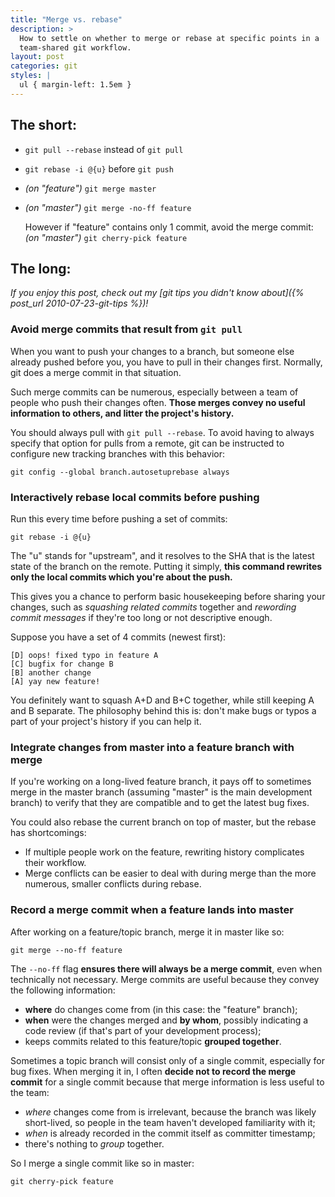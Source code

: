 ```yaml
---
title: "Merge vs. rebase"
description: >
  How to settle on whether to merge or rebase at specific points in a
  team-shared git workflow.
layout: post
categories: git
styles: |
  ul { margin-left: 1.5em }
---
```


## The short:

*   `git pull --rebase` instead of `git pull`

*   `git rebase -i @{u}` before `git push`

*   <i>(on "feature")</i> `git merge master`

*   <i>(on "master")</i> `git merge -no-ff feature`

    However if "feature" contains only 1 commit, avoid the merge commit:  
    <i>(on "master")</i> `git cherry-pick feature`

## The long:

<i>
  If you enjoy this post, check out my
  [git tips you didn't know about]({% post_url 2010-07-23-git-tips %})!
</i>

### Avoid merge commits that result from `git pull`

When you want to push your changes to a branch, but someone else already pushed
before you, you have to pull in their changes first. Normally, git does a merge
commit in that situation.

Such merge commits can be numerous, especially between a team of people who push
their changes often. **Those merges convey no useful information to others, and
litter the project's history.**

You should always pull with `git pull --rebase`. To avoid having to always
specify that option for pulls from a remote, git can be instructed to configure
new tracking branches with this behavior:

    git config --global branch.autosetuprebase always

### Interactively rebase local commits before pushing

Run this every time before pushing a set of commits:

    git rebase -i @{u}

The "u" stands for "upstream", and it resolves to the SHA that is the latest
state of the branch on the remote. Putting it simply, **this command rewrites
only the local commits which you're about the push.**

This gives you a chance to perform basic housekeeping before sharing your
changes, such as _squashing related commits_ together and _rewording commit
messages_ if they're too long or not descriptive enough.

Suppose you have a set of 4 commits (newest first):

    [D] oops! fixed typo in feature A
    [C] bugfix for change B
    [B] another change
    [A] yay new feature!

You definitely want to squash A+D and B+C together, while still keeping A and B
separate. The philosophy behind this is: don't make bugs or typos a part of
your project's history if you can help it.

### Integrate changes from master into a feature branch with merge

If you're working on a long-lived feature branch, it pays off to sometimes merge
in the master branch (assuming "master" is the main development branch) to
verify that they are compatible and to get the latest bug fixes.

You could also rebase the current branch on top of master, but the rebase has
shortcomings:

* If multiple people work on the feature, rewriting history complicates their
  workflow.
* Merge conflicts can be easier to deal with during merge than the more
  numerous, smaller conflicts during rebase.

### Record a merge commit when a feature lands into master

After working on a feature/topic branch, merge it in master like so:

    git merge --no-ff feature

The `--no-ff` flag **ensures there will always be a merge commit**, even when
technically not necessary. Merge commits are useful because they convey the
following information:

* **where** do changes come from (in this case: the "feature" branch);
* **when** were the changes merged and **by whom**, possibly indicating a
  code review (if that's part of your development process);
* keeps commits related to this feature/topic **grouped together**.

Sometimes a topic branch will consist only of a single commit, especially for
bug fixes. When merging it in, I often **decide not to record the merge commit**
for a single commit because that merge information is less useful to the team:

* *where* changes come from is irrelevant, because the branch was likely
  short-lived, so people in the team haven't developed familiarity with it;
* *when* is already recorded in the commit itself as committer timestamp;
* there's nothing to *group* together.

So I merge a single commit like so in master:

    git cherry-pick feature

